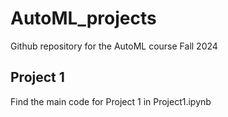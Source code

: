 # AutoML_projects

Github repository for the AutoML course Fall 2024

## Project 1
Find the main code for Project 1 in Project1.ipynb
